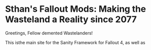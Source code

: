 # Sthan's Fallout Mods:  Making the Wasteland a Reality since 2077

Greetings, Fellow demented Wastelanders!

This isthe main site for the Sanity Framework for Fallout 4, as well as 

